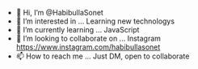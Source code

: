 - 👋 Hi, I’m @HabibullaSonet
- 👀 I’m interested in ... Learning new technologys
- 🌱 I’m currently learning ... JavaScript
- 💞️ I’m looking to collaborate on ... Instagram https://www.instagram.com/habibullasonet
- 📫 How to reach me ... Just DM, open to collaborate

<!---
HabibullaSonet/HabibullaSonet is a ✨ special ✨ repository because its `README.md` (this file) appears on your GitHub profile.
You can click the Preview link to take a look at your changes.
--->

